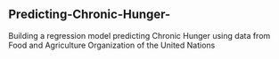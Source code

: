 ## Predicting-Chronic-Hunger-
 Building a regression model predicting Chronic Hunger using data from Food and Agriculture Organization of the United Nations




